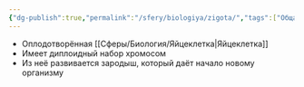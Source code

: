 ```yaml
---
{"dg-publish":true,"permalink":"/sfery/biologiya/zigota/","tags":["Общаябиология"]}
---
```


- Оплодотворённая [[Сферы/Биология/Яйцеклетка\|Яйцеклетка]]
- Имеет диплоидный набор хромосом
- Из неё развивается зародыш, который даёт начало новому организму